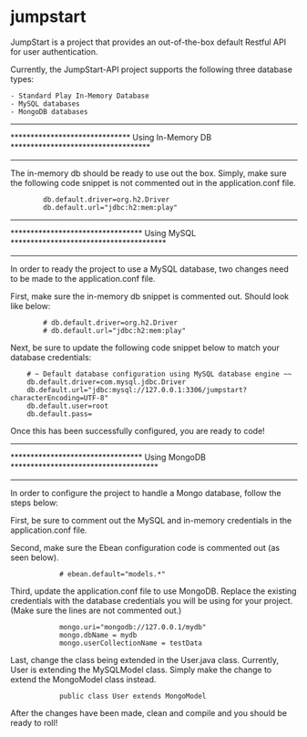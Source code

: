jumpstart
=========

JumpStart is a project that provides an out-of-the-box default Restful API for user
authentication.


Currently, the JumpStart-API project supports the following three database types:

    - Standard Play In-Memory Database
    - MySQL databases
    - MongoDB databases



*************************************************************************************
****************************** Using In-Memory DB ***********************************
*************************************************************************************

The in-memory db should be ready to use out the box.  Simply, make sure the following code
snippet is not commented out in the application.conf file.

            db.default.driver=org.h2.Driver
            db.default.url="jdbc:h2:mem:play"



*************************************************************************************
********************************* Using MySQL ***************************************
*************************************************************************************

In order to ready the project to use a MySQL database, two changes need to be made to the
application.conf file.

First, make sure the in-memory db snippet is commented out.  Should look like below:

            # db.default.driver=org.h2.Driver
            # db.default.url="jdbc:h2:mem:play"

Next, be sure to update the following code snippet below to match your database credentials:

        # ~ Default database configuration using MySQL database engine ~~
        db.default.driver=com.mysql.jdbc.Driver
        db.default.url="jdbc:mysql://127.0.0.1:3306/jumpstart?characterEncoding=UTF-8"
        db.default.user=root
        db.default.pass=

Once this has been successfully configured, you are ready to code!




*************************************************************************************
********************************* Using MongoDB *************************************
*************************************************************************************

In order to configure the project to handle a Mongo database, follow the steps below:

First, be sure to comment out the MySQL and in-memory credentials in the application.conf file.

Second, make sure the Ebean configuration code is commented out (as seen below).

                # ebean.default="models.*"

Third, update the application.conf file to use MongoDB.  Replace the existing credentials
with the database credentials you will be using for your project. (Make sure the lines are not
commented out.)

                mongo.uri="mongodb://127.0.0.1/mydb"
                mongo.dbName = mydb
                mongo.userCollectionName = testData

Last, change the class being extended in the User.java class.  Currently, User is extending
the MySQLModel class.  Simply make the change to extend the MongoModel class instead.

                public class User extends MongoModel


After the changes have been made, clean and compile and you should be ready to roll!
